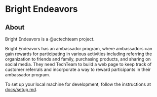 # Bright Endeavors

## About

Bright Endeavors is a @uctechteam project.

Bright Endeavors has an ambassador program, where ambassadors can gain rewards for participating in various activities including referring the organization to friends and family, purchasing products, and sharing on social media. They need TechTeam to build a web page to keep track of customer referrals and incorporate a way to reward participants in their ambassador program.

To set up your local machine for development, follow the instructions at [docs/setup.md](/docs/setup.md).
